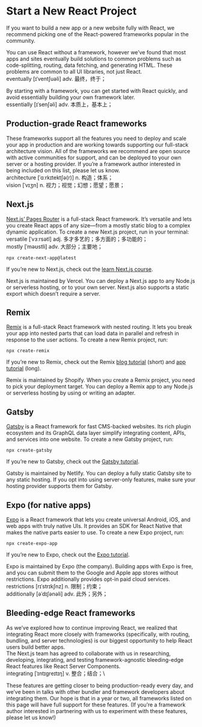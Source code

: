 # Start a New React Project
If you want to build a new app or a new website fully with React, we recommend picking one of the React-powered frameworks popular in the community.

You can use React without a framework, however we’ve found that most apps and sites eventually build solutions to common problems such as code-splitting, routing, data fetching, and generating HTML. These problems are common to all UI libraries, not just React.\
eventually [ɪˈventʃuəli] adv. 最终，终于；

By starting with a framework, you can get started with React quickly, and avoid essentially building your own framework later.\
essentially [ɪˈsenʃəli] adv. 本质上，基本上；

## Production-grade React frameworks
These frameworks support all the features you need to deploy and scale your app in production and are working towards supporting our full-stack architecture vision. All of the frameworks we recommend are open source with active communities for support, and can be deployed to your own server or a hosting provider. If you’re a framework author interested in being included on this list, please let us know.\
architecture [ˈɑːrkɪtektʃə(r)] n. 构造；体系；\
vision [ˈvɪʒn] n. 视力；视觉；幻想；愿望；愿景；

## Next.js
[Next.js’ Pages Router](https://nextjs.org) is a full-stack React framework. It’s versatile and lets you create React apps of any size—from a mostly static blog to a complex dynamic application. To create a new Next.js project, run in your terminal:\
versatile [ˈvɜːrsətl] adj. 多才多艺的；多方面的；多功能的；\
mostly [ˈməʊstli] adv. 大部分；主要地；
```
npx create-next-app@latest
```
If you’re new to Next.js, check out the [learn Next.js course](https://nextjs.org/learn).

Next.js is maintained by Vercel. You can deploy a Next.js app to any Node.js or serverless hosting, or to your own server. Next.js also supports a static export which doesn’t require a server.

## Remix
[Remix](https://remix.run) is a full-stack React framework with nested routing. It lets you break your app into nested parts that can load data in parallel and refresh in response to the user actions. To create a new Remix project, run:
```
npx create-remix
```
If you’re new to Remix, check out the Remix [blog tutorial](https://remix.run/docs/en/main/tutorials/blog) (short) and [app tutorial](https://remix.run/docs/en/main/tutorials/jokes) (long).

Remix is maintained by Shopify. When you create a Remix project, you need to pick your deployment target. You can deploy a Remix app to any Node.js or serverless hosting by using or writing an adapter.

## Gatsby
[Gatsby](https://www.gatsbyjs.com/) is a React framework for fast CMS-backed websites. Its rich plugin ecosystem and its GraphQL data layer simplify integrating content, APIs, and services into one website. To create a new Gatsby project, run:
```
npx create-gatsby
```
If you’re new to Gatsby, check out the [Gatsby tutorial](https://www.gatsbyjs.com/docs/tutorial/). 

Gatsby is maintained by Netlify. You can deploy a fully static Gatsby site to any static hosting. If you opt into using server-only features, make sure your hosting provider supports them for Gatsby. 

## Expo (for native apps) 
[Expo](https://expo.dev/) is a React framework that lets you create universal Android, iOS, and web apps with truly native UIs. It provides an SDK for React Native that makes the native parts easier to use. To create a new Expo project, run: 
```
npx create-expo-app
```
If you’re new to Expo, check out the [Expo tutorial](https://docs.expo.dev/tutorial/introduction/). 

Expo is maintained by Expo (the company). Building apps with Expo is free, and you can submit them to the Google and Apple app stores without restrictions. Expo additionally provides opt-in paid cloud services.\
restrictions [rɪˈstrɪkʃnz] n. 限制；约束；\
additionally [əˈdɪʃənəli] adv. 此外；另外；

## Bleeding-edge React frameworks
As we’ve explored how to continue improving React, we realized that integrating React more closely with frameworks (specifically, with routing, bundling, and server technologies) is our biggest opportunity to help React users build better apps. \
 The Next.js team has agreed to collaborate with us in researching, developing, integrating, and testing framework-agnostic bleeding-edge React features like React Server Components. \
 integrating [ˈɪntɪɡreɪtɪŋ] v. 整合；结合；\

These features are getting closer to being production-ready every day, and we’ve been in talks with other bundler and framework developers about integrating them. Our hope is that in a year or two, all frameworks listed on this page will have full support for these features. 
 (If you’re a framework author interested in partnering with us to experiment with these features, please let us know!) 
 